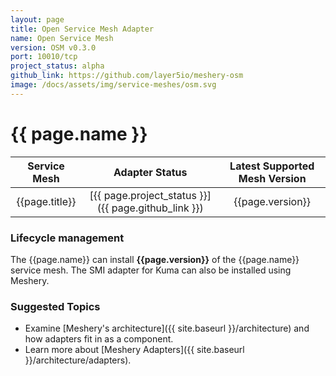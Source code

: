 ```yaml
---
layout: page
title: Open Service Mesh Adapter
name: Open Service Mesh
version: OSM v0.3.0
port: 10010/tcp
project_status: alpha
github_link: https://github.com/layer5io/meshery-osm
image: /docs/assets/img/service-meshes/osm.svg
---
```


# {{ page.name }}

| Service Mesh   | Adapter Status | Latest Supported Mesh Version |
| :------------: | :------------:   | :------------:              |
| {{page.title}} | [{{ page.project_status }}]({{ page.github_link }}) | {{page.version}}  |

### Lifecycle management

The {{page.name}} can install **{{page.version}}** of the {{page.name}} service mesh. The SMI adapter for Kuma can also be installed using Meshery.

### Suggested Topics

- Examine [Meshery's architecture]({{ site.baseurl }}/architecture) and how adapters fit in as a component.
- Learn more about [Meshery Adapters]({{ site.baseurl }}/architecture/adapters).

